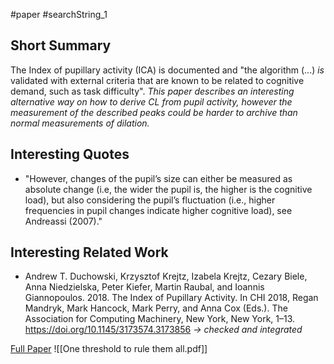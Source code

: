 #paper #searchString_1

## Short Summary ##
The Index of pupillary activity (ICA) is documented and "the algorithm (...) *is* validated with external criteria that are known to be related to cognitive demand, such as task difficulty".
*This paper describes an interesting alternative way on how to derive CL from pupil activity, however the measurement of the described peaks could be harder to archive than normal measurements of dilation.*

## Interesting Quotes ##
- "However, changes of the pupil’s size can either be measured as absolute change (i.e, the wider the pupil is, the higher is the cognitive load), but also considering the pupil’s fluctuation (i.e., higher frequencies in pupil changes indicate higher cognitive load), see Andreassi (2007)."

## Interesting Related Work ##
- Andrew T. Duchowski, Krzysztof Krejtz, Izabela Krejtz, Cezary Biele, Anna Niedzielska, Peter Kiefer, Martin Raubal, and Ioannis Giannopoulos. 2018. The Index of Pupillary Activity. In CHI 2018, Regan Mandryk, Mark Hancock, Mark Perry, and Anna Cox (Eds.). The Association for Computing Machinery, New York, New York, 1–13. https://doi.org/10.1145/3173574.3173856
  *-> checked and integrated*

[Full Paper](https://dl.acm.org/doi/10.1145/3379156.3391341) ![[One threshold to rule them all.pdf]]